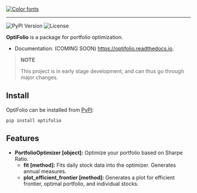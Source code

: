 [![Color fonts](https://see.fontimg.com/api/renderfont4/GO6zm/eyJyIjoiZHciLCJoIjoxODIsInciOjIwMDAsImZzIjo5MSwiZmdjIjoiIzIxQkNDNSIsImJnYyI6IiNGRkZGRkYifQ/T1BUSSBmb2xpbw/fattern.png)](https://www.fontspace.com/category/color)

--------------------------------------

![PyPI Version](https://img.shields.io/pypi/v/optifolio)
![License](https://img.shields.io/pypi/l/optifolio)

**OptiFolio** is a package for portfolio optimization.

-   Documentation: (COMING SOON) <https://optifolio.readthedocs.io>.

> **NOTE**
>
> This project is in early stage development, and can thus go through major changes.

Install
-------

OptiFolio can be installed from
[PyPI](https://pypi.org/project/optifolio/):

``` {.sourceCode .python}
pip install optifolio
```

Features
--------

-   **PortfolioOptimizer [object]:** Optimize your portfolio based on Sharpe Ratio.
    * **fit [method]:** Fits daily stock data into the optimizer. Generates annual measures.
    * **plot_efficient_frontier [method]:** Generates a plot for efficient frontier, optimal portfolio, and individual stocks.

